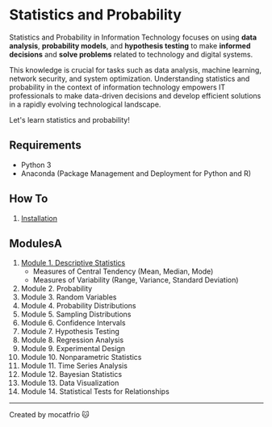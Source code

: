 # Statistics and Probability 

Statistics and Probability in Information Technology focuses on using **data analysis**, **probability models**, and **hypothesis testing** to make **informed decisions** and **solve problems** related to technology and digital systems. 

This knowledge is crucial for tasks such as data analysis, machine learning, network security, and system optimization. Understanding statistics and probability in the context of information technology empowers IT professionals to make data-driven decisions and develop efficient solutions in a rapidly evolving technological landscape.

Let's learn statistics and probability!

## Requirements
* Python 3
* Anaconda (Package Management and Deployment for Python and R)

## How To
1. [Installation](installation.md)

## ModulesA
1. [Module 1. Descriptive Statistics](module-1)
    * Measures of Central Tendency (Mean, Median, Mode)
    * Measures of Variability (Range, Variance, Standard Deviation)
2. Module 2. Probability 
    <!-- * Probability Definitions and Notation
    * Probability Laws (Addition, Multiplication, Complement)
    * Conditional Probability
    * Bayes' Theorem -->
3. Module 3. Random Variables
    <!-- * Discrete and Continuous Random Variables
    * Probability Mass Functions (PMF) and Probability Density Functions (PDF)
    * Cumulative Distribution Functions (CDF)
    * Expected Value and Variance -->
4. Module 4. Probability Distributions
    <!-- * Discrete Distributions (Bernoulli, Binomial, Poisson)
    * Continuous Distributions (Uniform, Normal, Exponential)
    * Central Limit Theorem -->
5. Module 5. Sampling Distributions
    <!-- * Sampling Distribution of the Sample Mean
    * Sampling Distribution of the Sample Proportion -->
6. Module 6. Confidence Intervals
    <!-- * Confidence Interval for the Mean (Z-interval, t-interval)
    * Confidence Interval for Proportions -->
7. Module 7. Hypothesis Testing
   <!-- * Null and Alternative Hypotheses
   * Type I and Type II Errors
   * One-sample and Two-sample Tests
   * Chi-Square Tests, ANOVA -->
8.  Module 8. Regression Analysis
    <!-- * Simple Linear Regression
    * Multiple Linear Regression
    * Logistic Regression -->
9.  Module 9. Experimental Design
    <!-- * Randomized Controlled Trials (RCTs)
    * Factorial Experiments
    * Blocking and Matching -->
10. Module 10. Nonparametric Statistics
    <!-- * Mann-Whitney U Test
    * Wilcoxon Signed-Rank Test
    * Kruskal-Wallis Test -->
11. Module 11. Time Series Analysis
    <!-- * Autocorrelation and Partial Autocorrelation
    * ARIMA Models
    * Exponential Smoothing -->
12. Module 12. Bayesian Statistics
    <!-- * Bayesian Inference
    * Prior and Posterior Distributions
    * Markov Chain Monte Carlo (MCMC) methods -->
13. Module 13. Data Visualization
    <!-- * Histograms, Box Plots, Scatter Plots
    * Probability Plots, Q-Q Plots -->
14. Module 14. Statistical Tests for Relationships
    <!-- * Pearson Correlation Coefficient
    * Chi-Square Test for Independence
    * Analysis of Variance (ANOVA) -->

---
Created by mocatfrio :cat: